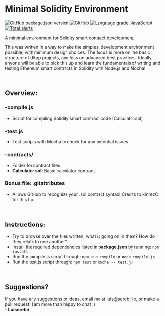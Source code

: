 # Minimal Solidity Environment
![GitHub package.json version](https://img.shields.io/github/package-json/v/Luiserebii/Minimal-Solidity-Environment?color=g)
![GitHub](https://img.shields.io/github/license/Luiserebii/Minimal-Solidity-Environment?color=g)
[![Language grade: JavaScript](https://img.shields.io/lgtm/grade/javascript/g/Luiserebii/Minimal-Solidity-Environment.svg?logo=lgtm&logoWidth=18)](https://lgtm.com/projects/g/Luiserebii/Minimal-Solidity-Environment/context:javascript)
[![Total alerts](https://img.shields.io/lgtm/alerts/g/Luiserebii/Minimal-Solidity-Environment.svg?logo=lgtm&logoWidth=18)](https://lgtm.com/projects/g/Luiserebii/Minimal-Solidity-Environment/alerts/)

A minimal environment for Solidity smart contract development.

This was written in a way to make the simplest development environment possible, with minimum design choices. The focus is more on the basic structure of dApp projects, and less on advanced best practices. Ideally, anyone will be able to pick this up and learn the fundamentals of writing and testing Ethereum smart contracts in Solidity with Node.js and Mocha!

<br>

## Overview:
### -compile.js 
* Script for compiling Solidity smart contract code (Calculator.sol)

### -test.js 
* Test scripts with Mocha to check for any potential issues

### -contracts/
* Folder for contract files
* <b>Calculator.sol:</b> Basic calculator contract.

### Bonus file: .gitattributes
* Allows GitHub to recognize your .sol contract syntax! Credits to kinrezC for this tip.

<br>

## Instructions:
* Try to browse over the files written; what is going on in them? How do they relate to one another?
* Install the required dependencies listed in <b>package.json</b> by running: `npm install`
* Run the compile.js script through: `npm run compile` or `node compile.js`
* Run the test.js script through: `npm test` or `mocha -- test.js`

<br>

## Suggestions?
If you have any suggestions or ideas, email me at luis@serebii.io, or make a pull request! I am more than happy to chat :) <br>
<b> - Luiserebii</b>
